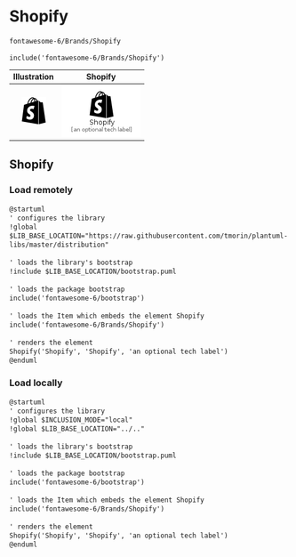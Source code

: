 # Shopify


```text
fontawesome-6/Brands/Shopify
```

```text
include('fontawesome-6/Brands/Shopify')
```



| Illustration | Shopify |
| :---: | :---: |
| ![illustration for Illustration](../../fontawesome-6/Brands/Shopify.png) | ![illustration for Shopify](../../fontawesome-6/Brands/Shopify.Local.png) |




## Shopify

### Load remotely
```plantuml
@startuml
' configures the library
!global $LIB_BASE_LOCATION="https://raw.githubusercontent.com/tmorin/plantuml-libs/master/distribution"

' loads the library's bootstrap
!include $LIB_BASE_LOCATION/bootstrap.puml

' loads the package bootstrap
include('fontawesome-6/bootstrap')

' loads the Item which embeds the element Shopify
include('fontawesome-6/Brands/Shopify')

' renders the element
Shopify('Shopify', 'Shopify', 'an optional tech label')
@enduml
```

### Load locally
```plantuml
@startuml
' configures the library
!global $INCLUSION_MODE="local"
!global $LIB_BASE_LOCATION="../.."

' loads the library's bootstrap
!include $LIB_BASE_LOCATION/bootstrap.puml

' loads the package bootstrap
include('fontawesome-6/bootstrap')

' loads the Item which embeds the element Shopify
include('fontawesome-6/Brands/Shopify')

' renders the element
Shopify('Shopify', 'Shopify', 'an optional tech label')
@enduml
```


